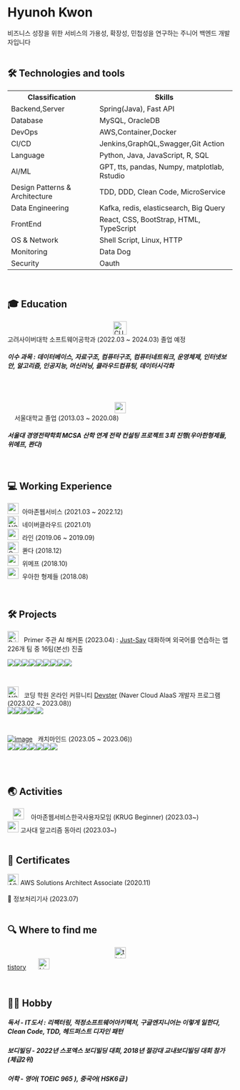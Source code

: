 # Hyunoh Kwon 
비즈니스 성장을 위한 서비스의 가용성, 확장성, 민첩성을 연구하는 주니어 백엔드 개발자입니다 <br><br>



## 🛠  Technologies and tools

<table>
  <th>
    Classification
  </th>
  <th>
    Skills
  </th>
  <tr>
    <td>Backend,Server</td>
    <td>Spring(Java), Fast API </td>
  </tr>
  <tr>
    <td>Database</td>
    <td>MySQL, OracleDB</td>
  </tr>
  <tr>
    <td>DevOps</td>
    <td>AWS,Container,Docker</td>
  </td>
  <tr>
    <td>CI/CD</td>
    <td>Jenkins,GraphQL,Swagger,Git Action</td>
  </tr>
  <tr>
    <td>Language</td>
    <td>Python, Java, JavaScript, R, SQL</td>
  </tr>
  <tr>
    <td>AI/ML</td>
    <td>GPT, tts, pandas, Numpy, matplotlab, Rstudio</td>
  </tr>
   <tr>
    <td>Design Patterns & Architecture </td>
    <td>TDD, DDD, Clean Code, MicroService</td>
   </tr>
   <tr>
   <td>Data Engineering</td>
   <td>Kafka, redis, elasticsearch, Big Query </td>
   </tr>
   <tr>
    <td>FrontEnd</td>
    <td>React, CSS, BootStrap, HTML, TypeScript</td>
   </tr>
   <tr>
    <td>OS & Network</td>
    <td>Shell Script, Linux, HTTP</td>
   </tr>
   <tr>
   <td>Monitoring</td>
   <td>Data Dog</td>
   </tr>
   <tr>
    <td>Security</td>
    <td>Oauth</td>
   </tr>




</table>


<br>

## 🎓  Education

<img src="https://i.ibb.co/6BWMJxB/CUK.png" alt="CUK" border="0" height="30" style="display: block; margin: auto;" > 고려사이버대학 소프트웨어공학과 (2022.03 ~ 2024.03) 졸업 예정 &nbsp;&nbsp; <h5> 이수 과목 : 데이터베이스, 자료구조, 컴퓨터구조, 컴퓨터네트워크, 운영체제, 인터넷보안, 알고리즘, 인공지능, 머신러닝, 클라우드컴퓨팅, 데이터시각화 </h5>
&nbsp;

&nbsp;&nbsp;&nbsp;&nbsp;<img src="https://i.ibb.co/64R40W3/snu.png" alt="snu" border="0" height="25" style="display: block; margin: auto;" > &nbsp;&nbsp;&nbsp; 서울대학교 졸업 (2013.03 ~ 2020.08)
<h5> 서울대 경영전략학회 MCSA 산학 연계 전략 컨설팅 프로젝트 3회 진행(우아한형제들, 위메프, 콴다) </h5>

<br>

## 💻  Working Experience

<img src="https://i.ibb.co/0M0yzp6/awslogo.png" alt="awslogo" border="0" height="25" style="object-fit: cover;vertical-align:center;" > &nbsp;아마존웹서비스 (2021.03 ~ 2022.12)<br>
<img src="https://i.ibb.co/92tyDNZ/NCP.png" alt="NCP" border="0" height="25" style="object-fit: cover;vertical-align:center;"> &nbsp;네이버클라우드 (2021.01)<br>
<img src='https://ifh.cc/g/dFtynS.png' border='0' height="25" style="object-fit: cover;vertical-align:center;"> &nbsp;라인 (2019.06 ~ 2019.09) <br>
<img src="https://i.ibb.co/kG0vR9B/Qanda.jpg" alt="Qanda" border="0" height="25" width="25" style="vertical-align:center;"> &nbsp;콴다 (2018.12)<br>
<img src="https://i.ibb.co/zXGSPR7/wemaf.png" alt="wemaf" border="0" height="25" width="25" style="vertical-align:center;"> &nbsp;위메프 (2018.10)<br>
<img src="https://i.ibb.co/TBYYZdm/woowa-bros.png" alt="woowa-bros" border="0" height="25" width="25" style="vertical-align:center;"> &nbsp;우아한 형제들 (2018.08)<br>

<br>

## 🛠   Projects 

<a href="https://ibb.co/ZB2HxGD"><img src="https://i.ibb.co/ZB2HxGD/Primer.png" alt="Primer" border="0" height="25" style="object-fit: cover;"></a> &nbsp; Primer 주관 AI 해커톤 (2023.04) : <a href="https://www.youtube.com/watch?v=sNOpKLsg_84">Just-Say</a> 대화하며 외국어를 연습하는 앱 <br> 226개 팀 중 16팀(본선) 진출

<img src="https://img.shields.io/badge/Python-FFD43B?style=for-the-badge&logo=python&logoColor=blue"/><img src="https://img.shields.io/badge/React-20232A?style=for-the-badge&logo=react&logoColor=61DAFB"/><img src="https://img.shields.io/badge/javascript-%23F7DF1E.svg?&style=for-the-badge&logo=javascript&logoColor=black" /><img src="https://img.shields.io/badge/fastapi-109989?style=for-the-badge&logo=FASTAPI&logoColor=white"/><img src="https://img.shields.io/badge/Amazon_AWS-FF9900?style=for-the-badge&logo=amazonaws&logoColor=white"/><img src="https://img.shields.io/badge/ChatBot-0066FF.svg?style=for-the-badge&logo=ChatBot&logoColor=white"/><img src="https://img.shields.io/badge/GitHub%20Actions-2088FF.svg?style=for-the-badge&logo=GitHub-Actions&logoColor=white"/><img src="https://img.shields.io/badge/notion-%23000000.svg?&style=for-the-badge&logo=notion&logoColor=white" /><img src="https://img.shields.io/badge/slack-%234A154B.svg?&style=for-the-badge&logo=slack&logoColor=white" />

<br>

<img src="https://i.ibb.co/92tyDNZ/NCP.png" alt="NCP" border="0" height="25" style="object-fit: cover;"> &nbsp; 코딩 학원 온라인 커뮤니티 <a href="https://github.com/kddongkyu/bit701-four-semi">Devster</a> (Naver Cloud AIaaS 개발자 프로그램 (2023.02 ~ 2023.08))<br><img src="https://img.shields.io/badge/spring-%236DB33F.svg?&style=for-the-badge&logo=spring&logoColor=white" /><img src="https://img.shields.io/badge/mysql-%234479A1.svg?&style=for-the-badge&logo=mysql&logoColor=white" /><img src="https://img.shields.io/badge/naver-%2303C75A.svg?&style=for-the-badge&logo=naver&logoColor=white" /><img src="https://img.shields.io/badge/java-%23007396.svg?&style=for-the-badge&logo=java&logoColor=white" /><img src="https://img.shields.io/badge/bootstrap-%237952B3.svg?&style=for-the-badge&logo=bootstrap&logoColor=white" />


<br>

<a href="https://imgbb.com/"><img src="https://i.ibb.co/zfbfTKc/image.jpg" alt="image" border="0"></a> &nbsp; 캐치마인드  (2023.05 ~ 2023.06))<br><img src="https://img.shields.io/badge/spring-%236DB33F.svg?&style=for-the-badge&logo=spring&logoColor=white" /><img src="https://img.shields.io/badge/mysql-%234479A1.svg?&style=for-the-badge&logo=mysql&logoColor=white" /><img src="https://img.shields.io/badge/naver-%2303C75A.svg?&style=for-the-badge&logo=naver&logoColor=white" /><img src="https://img.shields.io/badge/react-%2361DAFB.svg?&style=for-the-badge&logo=react&logoColor=black" /><img src="https://img.shields.io/badge/java-%23007396.svg?&style=for-the-badge&logo=java&logoColor=white" /><img src="https://img.shields.io/badge/bootstrap-%237952B3.svg?&style=for-the-badge&logo=bootstrap&logoColor=white" /><img src="https://img.shields.io/badge/TypeScript-007ACC?style=for-the-badge&logo=typescript&logoColor=white" />

<br><br>

## 🌏 Activities 
&nbsp;&nbsp; <img src="https://i.ibb.co/0M0yzp6/awslogo.png" alt="awslogo" border="0" height="25" style="object-fit: cover;" >  &nbsp;&nbsp; 아마존웹서비스한국사용자모임 (KRUG Beginner) (2023.03~)<br>
<img src="https://i.ibb.co/6BWMJxB/CUK.png" alt="awslogo" border="0" height="25" style="object-fit: cover;" >  고사대 알고리즘 동아리 (2023.03~)<br>
<br>


## 📖  Certificates
<img src="https://i.ibb.co/tDsYbhM/ASA.jpg" alt="ASA" border="0" height="25" style="object-fit: cover;"> AWS Solutions Architect Associate (2020.11)<br><br>
📝 정보처리기사 (2023.07) 
<br><br>

## 🔍  Where to find me


<a href="https://kwohyuno.tistory.com"><img src="https://i.ibb.co/dPtSQV2/tistory.jpg" alt="tistory" border="0" height="25" style="display: block; margin: auto;"> tistory</a> &nbsp;&nbsp;&nbsp;&nbsp;&nbsp; [<img src="https://img.shields.io/badge/LinkedIn-282C34?logo=linkedin&logoColor=0077B5" alt="LinkedIn logo" title="LinkedIn" height="25" />](https://www.linkedin.com/in/현오-권-395684188/)

<br>

## 🙋‍♂️  Hobby
<h5>독서 - IT도서 : 리팩터링, 적정소프트웨어아키텍처, 구글엔지니어는 이렇게 일한다, Clean Code, TDD, 헤드퍼스트 디자인 패턴  </h5>
<h5>보디빌딩 - 2022년 스포엑스 보디빌딩 대회, 2018년 절강대 교내보디빌딩 대회 참가(체급2위) </h5>
<h5>어학 - 영어( TOEIC 965 ), 중국어( HSK6급 ) </h5>

